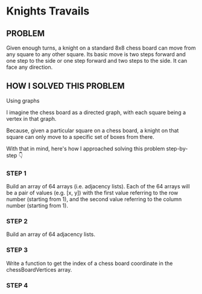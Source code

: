 # Knights Travails

## PROBLEM
Given enough turns, a knight on a standard 8x8 chess board can move from any square to any other square. Its basic move is two steps forward and one step to the side or one step forward and two steps to the side. It can face any direction.

## HOW I SOLVED THIS PROBLEM
Using graphs

I imagine the chess board as a directed graph, with each square being a vertex in that graph.

Because, given a particular square on a chess board, a knight on that square can only move to a specific set of boxes from there.

With that in mind, here's how I approached solving this problem step-by-step 👇

### STEP 1
Build an array of 64 arrays (i.e. adjacency lists). Each of the 64 arrays will be a pair of values (e.g. [x, y]) with the first value referring to the row number (starting from 1), and the second value referring to the column number (starting from 1).

### STEP 2
Build an array of 64 adjacency lists.

### STEP 3
Write a function to get the index of a chess board coordinate in the chessBoardVertices array.

### STEP 4
